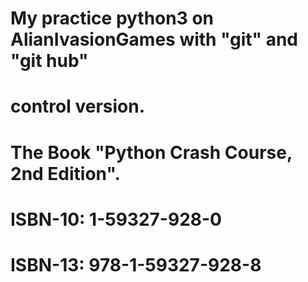 # My practice python3 on AlianIvasionGames with "git" and "git hub"
# control version.
# The Book "Python Crash Course, 2nd Edition".
# ISBN-10: 1-59327-928-0
# ISBN-13: 978-1-59327-928-8
